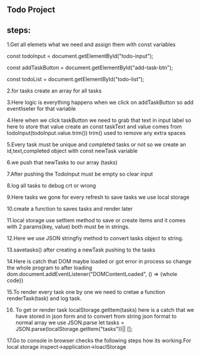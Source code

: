 ## Todo Project

## steps:

1.Get all elemets what we need and assign them with const variables

const todoInput = document.getElementById("todo-input");

const addTaskButton = document.getElementById("add-task-btn");

const todoList = document.getElementById("todo-list");

2.for tasks create an array for all tasks

3.Here logic is everything happens when we click on addTaskButton so add eventliseter for that variable

4.Here when we click taskButton we need to grab that text in input label so here to store that value create an const taskText and value comes from todoInput(todoInput.value.trim()) trim() used to remove any extra spaces

5.Every task must be unique and completed tasks or not so we create an id,text,completed object with  const newTask variable

6.we push that newTasks to our array (tasks)

7.After pushing the TodoInput must be empty so clear input

8.log all tasks to debug crt or wrong

9.Here tasks we gone for every refresh to save tasks we use local storage

10.create a function to saves tasks and render later

11.local storage use setItem method to save or create items and it comes with 2 params(key,
value) both must be in strings.

12.Here we use JSON stringfiy method to convert tasks object to string.

13.savetasks() after creating a newTask pushing to the tasks

14.Here is catch that DOM maybe loaded or got error in process so change the whole program to after loading dom.document.addEventListener("DOMContentLoaded", () => {whole code})

15.To render every task one by one we need to cretae a function renderTask(task) and log task.

16. To get or render task localStorage.getItem(tasks) here is a catch that we have stored in json form and to convert from string json format to normal array we use JSON.parse let tasks = JSON.parse(localStorage.getItem("tasks"))|| [];

17.Go to console in browser checks the following steps how its working.For local storage inspect->application->loaclStorage
